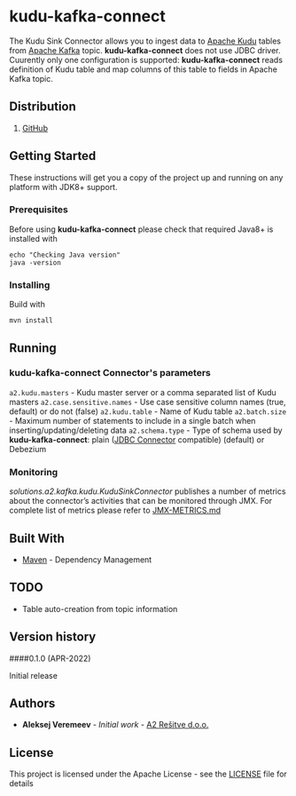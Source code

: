 # kudu-kafka-connect
The Kudu Sink Connector allows you to ingest data to [Apache Kudu](https://kudu.apache.org/) tables from [Apache Kafka](http://kafka.apache.org/) topic. **kudu-kafka-connect** does not use JDBC driver.
Cuurently only one configuration is supported: **kudu-kafka-connect** reads definition of Kudu table and map columns of this table to fields in Apache Kafka topic.

## Distribution
1. [GitHub](https://github.com/averemee-si/kudu-kafka-connect)

## Getting Started
These instructions will get you a copy of the project up and running on any platform with JDK8+ support.

### Prerequisites

Before using **kudu-kafka-connect** please check that required Java8+ is installed with

```
echo "Checking Java version"
java -version
```

### Installing

Build with

```
mvn install
```

## Running 

### kudu-kafka-connect Connector's parameters
`a2.kudu.masters` - Kudu master server or a comma separated list of Kudu masters
`a2.case.sensitive.names` - Use case sensitive column names (true, default) or do not (false)
`a2.kudu.table` - Name of Kudu table
`a2.batch.size` - Maximum number of statements to include in a single batch when inserting/updating/deleting data
`a2.schema.type` - Type of schema used by **kudu-kafka-connect**: plain ([JDBC Connector](https://docs.confluent.io/kafka-connect-jdbc/current/index.html) compatible) (default) or Debezium

### Monitoring
_solutions.a2.kafka.kudu.KuduSinkConnector_ publishes a number of metrics about the connector’s activities that can be monitored through JMX. For complete list of metrics please refer to [JMX-METRICS.md](doc/JMX-METRICS.md)

## Built With

* [Maven](https://maven.apache.org/) - Dependency Management

## TODO

* Table auto-creation from topic information

## Version history

####0.1.0 (APR-2022)

Initial release


## Authors

* **Aleksej Veremeev** - *Initial work* - [A2 Rešitve d.o.o.](https://a2-solutions.eu/)

## License

This project is licensed under the Apache License - see the [LICENSE](LICENSE) file for details

